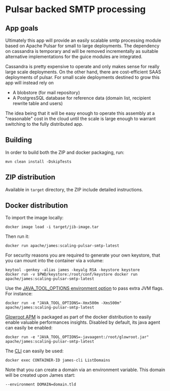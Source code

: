 # Pulsar backed SMTP processing

## App goals

Ultimately this app will provide an easily scalable smtp processing module based on Apache Pulsar for small to large deployments. The dependency on cassandra is temporary and will be removed incrementally as suitable alternative implementations for the guice modules are integrated.

Cassandra is pretty expensive to operate and only makes sense for really large scale deployments. On the other hand, there are cost-efficient SAAS deployments of pulsar. For small scale deployments destined to grow this app will instead rely on 
- A blobstore (for mail repository) 
- A PostgresSQL database for reference data (domain list, recipient rewrite table and users)

The idea being that it will be easy enough to operate this assembly at a "reasonable" cost in the cloud until the scale is large enough to warrant switching to the fully distributed app. 

## Building

In order to build both the ZIP and docker packaging, run:

```
mvn clean install -DskipTests
```

## ZIP distribution

Available in `target` directory, the ZIP include detailed instructions.

## Docker distribution

To import the image locally:

```
docker image load -i target/jib-image.tar
```

Then run it:

```
docker run apache/james:scaling-pulsar-smtp-latest
```


For security reasons you are required to generate your own keystore, that you can mount into the container via a volume:

```
keytool -genkey -alias james -keyalg RSA -keystore keystore
docker run -v $PWD/keystore:/root/conf/keystore docker run apache/james:scaling-pulsar-smtp-latest
```

Use the [JAVA_TOOL_OPTIONS environment option](https://github.com/GoogleContainerTools/jib/blob/master/docs/faq.md#jvm-flags) 
to pass extra JVM flags. For instance:

```
docker run -e "JAVA_TOOL_OPTIONS=-Xmx500m -Xms500m" apache/james:scaling-pulsar-smtp-latest
```

[Glowroot APM](https://glowroot.org/) is packaged as part of the docker distribution to easily enable valuable performances insights.
Disabled by default, its java agent can easily be enabled:

```
docker run -e "JAVA_TOOL_OPTIONS=-javaagent:/root/glowroot.jar" apache/james:scaling-pulsar-smtp-latest
```
The [CLI](https://james.apache.org/server/manage-cli.html) can easily be used:

```
docker exec CONTAINER-ID james-cli ListDomains
```

Note that you can create a domain via an environment variable. This domain will be created upon James start:

```
--environment DOMAIN=domain.tld
```
